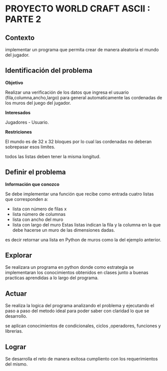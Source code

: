 # **PROYECTO WORLD CRAFT ASCII : PARTE 2**

## **Contexto**

implementar un programa que permita crear de manera aleatoria el mundo del jugador.

## **Identificación del problema**

**Objetivo**

Realizar una verificación de los datos que ingresa el usuario (fila,columna,ancho,largo) para general automaticamente las cordenadas de los muros del juego del jugador. 

**Interesados**

Jugadores - Usuario.

**Restriciones**

El mundo es de 32 x 32 bloques por lo cual las cordenadas no deberan sobrepasar esos limites.

todos las listas deben tener la misma longitud.


## **Definir el problema**

**Información que conozco**

Se debe implementar una función que recibe como entrada cuatro
listas que corresponden a: 

* lista con número de filas x 
* lista número de columnas
* lista con ancho del muro 
* lista con largo del muro Estas listas indican la fila y la columna en la que debe hacerse un muro de las dimensiones dadas.

 es decir retornar una lista en Python de muros como la del ejemplo anterior.


## **Explorar**

Se realizara un programa en python donde como estrategia se implementaran los conocimientos obtenidos en clases junto a buenas practicas aprendidas a lo largo del programa.


## **Actuar**

Se realiza la logica del programa analizando el problema y ejecutando el paso a paso del metodo ideal para poder saber con claridad lo que se desarrollo.

se aplican conocimientos de condicionales, ciclos ,operadores, funciones y librerias.

## **Lograr**

Se desarrolla el reto de manera exitosa cumpliento con los requerimientos del mismo.
